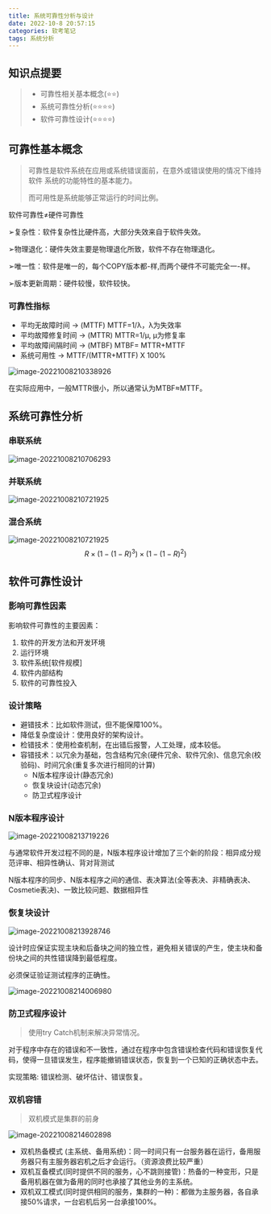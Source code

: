 ```yaml
---
title: 系统可靠性分析与设计
date: 2022-10-8 20:57:15
categories: 软考笔记
tags: 系统分析
---
```


## 知识点提要

> - 可靠性相关基本概念(⭐⭐)
> - 系统可靠性分析(⭐⭐⭐⭐)
> - 软件可靠性设计(⭐⭐⭐⭐)

## 可靠性基本概念

> 可靠性是软件系统在应用或系统错误面前，在意外或错误使用的情况下维持软件 系统的功能特性的基本能力。
>
> 而可用性是系统能够正常运行的时间比例。

软件可靠性≠硬件可靠性

➢复杂性：软件复杂性比硬件高，大部分失效来自于软件失效。

➢物理退化：硬件失效主要是物理退化所致，软件不存在物理退化。

➢唯一性：软件是唯一的，每个COPY版本都-样,而两个硬件不可能完全一-样。

➢版本更新周期：硬件较慢，软件较快。

### 可靠性指标

- 平均无故障时间 → (MTTF) MTTF=1/λ，λ为失效率
- 平均故障修复时间 → (MTTR) MTTR=1/μ, μ为修复率
- 平均故障间隔时间 → (MTBF) MTBF= MTTR+MTTF
- 系统可用性 → MTTF/(MTTR+MTTF) X 100%

![image-20221008210338926](https://geforce-tang.oss-cn-shanghai.aliyuncs.com/imgs/image-20221008210338926.png)

在实际应用中，一般MTTR很小，所以通常认为MTBF≈MTTF。

## 系统可靠性分析

### 串联系统

![image-20221008210706293](https://geforce-tang.oss-cn-shanghai.aliyuncs.com/imgs/image-20221008210706293.png)

### 并联系统

![image-20221008210721925](https://geforce-tang.oss-cn-shanghai.aliyuncs.com/imgs/image-20221008210721925.png)

### 混合系统

![image-20221008210721925](https://geforce-tang.oss-cn-shanghai.aliyuncs.com/imgs/image-20221008211110940.png)
$$
R\times(1-(1- R)^{3})\times(1-(1-R)^{2})
$$

## 软件可靠性设计

### 影响可靠性因素

影响软件可靠性的主要因素：

1. 软件的开发方法和开发环境
2. 运行环境
3. 软件系统[软件规模]
4. 软件内部结构
5. 软件的可靠性投入

### 设计策略

- 避错技术：比如软件测试，但不能保障100%。
- 降低复杂度设计：使用良好的架构设计。
- 检错技术：使用检查机制，在出错后报警，人工处理，成本较低。
- 容错技术：以冗余为基础，包含结构冗余(硬件冗余、软件冗余)、信息冗余(校验码)、时间冗余(重复多次进行相同的计算)
  - N版本程序设计(静态冗余)
  - 恢复块设计(动态冗余)
  - 防卫式程序设计

### N版本程序设计

![image-20221008213719226](https://geforce-tang.oss-cn-shanghai.aliyuncs.com/imgs/image-20221008213719226.png)

与通常软件开发过程不同的是，N版本程序设计增加了三个新的阶段：相异成分规范评审、相异性确认、背对背测试

N版本程序的同步、N版本程序之间的通信、表决算法(全等表决、非精确表决、Cosmetie表决)、一致比较问题、数据相异性

### 恢复块设计

![image-20221008213928746](https://geforce-tang.oss-cn-shanghai.aliyuncs.com/imgs/image-20221008213928746.png)


设计时应保证实现主块和后备块之间的独立性，避免相关错误的产生，使主块和备份块之间的共性错误降到最低程度。

必须保证验证测试程序的正确性。

![image-20221008214006980](https://geforce-tang.oss-cn-shanghai.aliyuncs.com/imgs/image-20221008214006980.png)

### 防卫式程序设计

> 使用try Catch机制来解决异常情况。

对于程序中存在的错误和不一致性，通过在程序中包含错误检查代码和错误恢复代码，使得一旦错误发生，程序能撤销错误状态，恢复到一个已知的正确状态中去。

实现策略: 错误检测、破坏估计、错误恢复。

### 双机容错

> 双机模式是集群的前身

![image-20221008214602898](https://geforce-tang.oss-cn-shanghai.aliyuncs.com/imgs/image-20221008214602898.png)

- 双机热备模式 (主系统、备用系统)：同一时间只有一台服务器在运行，备用服务器只有主服务器宕机之后才会运行。（资源浪费比较严重）
- 双机互备模式(同时提供不同的服务，心不跳则接管)：热备的一种变形，只是备用机器在做为备用的同时也承接了其他业务的主系统。
- 双机双工模式(同时提供相同的服务，集群的一种)：都做为主服务器，各自承接50%请求，一台宕机后另一台承接100%。
  
